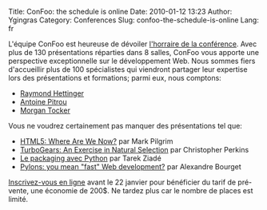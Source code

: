 Title: ConFoo: the schedule is online
Date: 2010-01-12 13:23
Author: Ygingras
Category: Conferences
Slug: confoo-the-schedule-is-online
Lang: fr

L'équipe ConFoo est heureuse de dévoiler [l'horraire de la
conférence][]. Avec plus de 130 présentations réparties dans 8 salles,
ConFoo vous apporte une perspective exceptionnelle sur le développement
Web. Nous sommes fiers d'accueillir plus de 100 spécialistes qui
viendront partager leur expertise lors des présentations et formations;
parmi eux, nous comptons:

-   [Raymond Hettinger][]
-   [Antoine Pitrou][]
-   [Morgan Tocker][]

Vous ne voudrez certainement pas manquer des présentations tel que:

-   [HTML5: Where Are We Now?][] par Mark Pilgrim
-   [TurboGears: An Exercise in Natural Selection][] par Christopher
    Perkins
-   [Le packaging avec Python][] par Tarek Ziadé
-   [Pylons: you mean "fast" Web development?][] par Alexandre Bourget

[Inscrivez-vous en ligne][] avant le 22 janvier pour bénéficier du tarif
de pré-vente, une économie de 200$. Ne tardez plus car le nombre de
places est limité.

  [l'horraire de la conférence]: http://confoo.ca/fr/schedule
  [Raymond Hettinger]: http://confoo.ca/fr/2010/speaker/raymond-hettinger
  [Antoine Pitrou]: http://confoo.ca/fr/2010/speaker/antoine-pitrou
  [Morgan Tocker]: http://confoo.ca/fr/2010/speaker/morgan-tocker
  [HTML5: Where Are We Now?]: http://confoo.ca/fr/2010/session/html5-where-are-we-now
  [TurboGears: An Exercise in Natural Selection]: http://confoo.ca/fr/2010/session/turbogears-an-exercise-in-natural-selection
  [Le packaging avec Python]: http://confoo.ca/fr/2010/session/le-packaging-avec-python
  [Pylons: you mean "fast" Web development?]: http://confoo.ca/fr/2010/session/pylons-you-mean-fast-web-development-live-demo
  [Inscrivez-vous en ligne]: http://confoo.ca/fr/register
